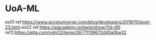 # UoA-ML
ex01
  ref:https://www.acceluniverse.com/blog/developers/2019/10/post-23.html
ex02
  ref:https://aiacademy.jp/texts/show/?id=90
  ref2:https://qiita.com/yshi12/items/26771139672d40a0be32
